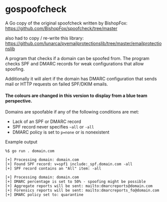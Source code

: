 # gospoofcheck

A Go copy of the original spoofcheck written by BishopFox:
https://github.com/BishopFox/spoofcheck/tree/master

also had to copy / re-write this library:
https://github.com/lunarca/pyemailprotectionslib/tree/master/emailprotectionslib

A program that checks if a domain can be spoofed from. The program checks SPF and DMARC records for weak configurations that allow spoofing.

Additionally it will alert if the domain has DMARC configuration that sends mail or HTTP requests on failed SPF/DKIM emails.

#### The colours are changed in this version to display from a blue team perspective.

Domains are spoofable if any of the following conditions are met:
- Lack of an SPF or DMARC record
- SPF record never specifies `~all` or `-all`
- DMARC policy is set to `p=none` or is nonexistent

Example output

```shell
%$ go run . domain.com

[+] Processing domain: domain.com
[+] Found SPF record: v=spf1 include:_spf.domain.com -all
[+] SPF record contains an "All" item: -all

[+] Processing domain: domain.com
[+] DMARC percentage is set to 50% - spoofing might be possible
[+] Aggregate reports will be sent: mailto:dmarcreports@domain.com
[+] Forensics reports will be sent: mailto:dmarcreports_fo@domain.com
[+] DMARC policy set to: quarantine
```